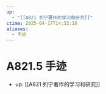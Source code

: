 ```yaml
---
up:
  - "[[A821 列宁著作的学习和研究]]"
ctime: 2025-04-17T14:32:16
aliases:
  - 手迹
---
```


# A821.5 手迹

- up: [[A821 列宁著作的学习和研究]]
